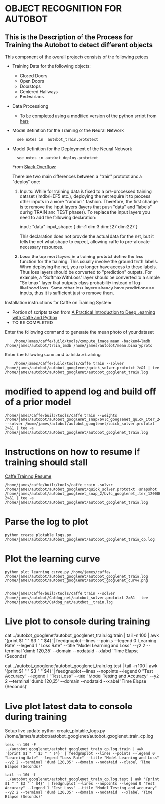 OBJECT RECOGNITION FOR AUTOBOT
==============================

This is the Description of the Process for Training the Autobot to detect different objects
-------------------------------------------------------------------------------------------

This component of the overall projects consists of the following peices

- Training Data for the following objects:

    *   Closed Doors
    *   Open Doors
    *   Doorstops
    *   Centered Hallways
    *   Pedestrians

- Data Processiong
    * To be completed using a modified version of the python script from [here](http://adilmoujahid.com/posts/2016/06/introduction-deep-learning-python-caffe/)

- Model Definition for the Training of the Neural Network
    
        see notes in  autobot_train.prototext

- Model Definition for the Deployment of the Neural Network

        see notes in autobot_deploy.prototext

    From [Stack Overflow](http://stackoverflow.com/questions/33770190/how-to-create-caffe-deploy-from-train-prototxt):
    
    There are two main differences between a "train" prototxt and a "deploy" one:

    1. Inputs: While for training data is fixed to a pre-processed      training dataset (lmdb/HDF5 etc.), deploying the net require     it to process other inputs in a more "random" fashion.
        Therefore, the first change is to remove the input layers (layers that push "data" and "labels" during TRAIN and TEST phases). To replace the input layers you need to add the following declaration:

        input: "data"
        input_shape: { dim:1 dim:3 dim:227 dim:227 }
        
        This declaration does not provide the actual data for the net, but it tells the net what shape to expect, allowing caffe to pre-allocate necessary resources.

    2. Loss: the top most layers in a training prototxt define the      loss function for the training. This usually involve the         ground truth labels. When deploying the net, you no longer       have access to these labels. Thus loss layers should be          converted to "prediction" outputs. For example, a                "SoftmaxWithLoss" layer should be converted to a simple          "Softmax" layer that outputs class probability instead of        log-likelihood loss. Some other loss layers already have         predictions as inputs, thus it is sufficient just to remove      them.

Installation instructions for Caffe on Training System
- Portion of scripts taken from [A Practical Introduction to Deep Learning with Caffe and Python](http://adilmoujahid.com/posts/2016/06/introduction-deep-learning-python-caffe/)
- TO BE COMPLETED

Enter the following command to generate the mean photo of your dataset

        /home/james/caffe/build/tools/compute_image_mean -backend=lmdb /home/james/autobot/train_lmdb /home/james/autobot/mean.binaryproto

Enter the following command to initiate training

        /home/james/caffe/build/tools/caffe train --solver /home/james/autobot/autobot_googlenet/quick_solver.prototxt 2>&1 | tee /home/james/autobot/autobot_googlenet/autobot_googlenet_train.log        

# modified to append log and build off of a prior model
    /home/james/caffe/build/tools/caffe train --weights /home/james/autobot/autobot_googlenet_snap/bvlc_googlenet_quick_iter_2400000.caffemodel --solver /home/james/autobot/autobot_googlenet/quick_solver.prototxt 2>&1 | tee -a /home/james/autobot/autobot_googlenet/autobot_googlenet_train.log

# Instructions on how to resume if training should stall
[Caffe Training Resume](https://github.com/BVLC/caffe/wiki/Training-and-Resuming)

    /home/james/caffe/build/tools/caffe train -solver /home/james/autobot/autobot_googlenet/quick_solver.prototxt -snapshot /home/james/autobot/autobot_googlenet_snap_2/bvlc_googlenet_iter_120000.solverstate 2>&1 | tee -a /home/james/autobot/autobot_googlenet/autobot_googlenet_train.log

# Parse the log to plot
    python create_plotable_logs.py /home/james/autobot/autobot_googlenet/autobot_googlenet_train_cp.log

# Plot the learning curve
    python plot_learning_curve.py /home/james/caffe/ /home/james/autobot/autobot_googlenet/autobot_googlenet_train.log /home/james/autobot/autobot_googlenet/autobot_googlenet_curve.png


    /home/james/caffe/build/tools/caffe train --solver /home/james/autobot/Catdog_net/autobot_solver.prototxt 2>&1 | tee /home/james/autobot/Catdog_net/autobot__train.log


# Live plot to console during training
cat ../autobot_googlenet/autobot_googlenet_train.log.train | tail -n 100 | awk '{print $1 " " $3 " " $4}' | feedgnuplot --lines --points --legend 0 'Learning Rate' --legend 1 "Loss Rate" --title "Model Learning and Loss" --y2 2 --terminal 'dumb 120,35' --domain --nodataid  --xlabel 'Time Elapse (Seconds)'     

cat ../autobot_googlenet/autobot_googlenet_train.log.test | tail -n 100 | awk '{print $1 " " $3 " " $4}' | feedgnuplot --lines --nopoints --legend 0 "Test Accuracy" --legend 1 "Test Loss" --title "Model Testing and Accuracy" --y2 2 --terminal 'dumb 120,35' --domain --nodataid --xlabel 'Time Elapse (Seconds)'

# Live plot latest data to console during training

Setup live update
    python create_plotable_logs.py /home/james/autobot/autobot_googlenet/autobot_googlenet_train_cp.log

    less -n 100 -F ../autobot_googlenet/autobot_googlenet_train_cp.log.train | awk '{print $1 " " $3 " " $4}' | feedgnuplot --lines --points --legend 0 "Learning Rate" --legend "Loss Rate" --title "Model Learning and Loss" --y2 2 --terminal 'dumb 120,35' --domain --nodataid --xlabel 'Time Elapse (Seconds)' 

    tail -n 100 -f ../autobot_googlenet/autobot_googlenet_train_cp.log.test | awk '{print $1 " " $3 " " $4}' | feedgnuplot --lines --nopoints --legend 0 "Test Accuracy" --legend 1 "Test Loss" --title "Model Testing and Accuracy" --y2 2 --terminal 'dumb 120,35' --domain --nodataid  --xlabel 'Time Elapse (Seconds)'
